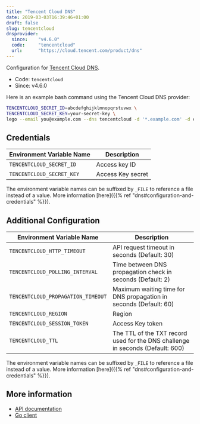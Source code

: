 ```yaml
---
title: "Tencent Cloud DNS"
date: 2019-03-03T16:39:46+01:00
draft: false
slug: tencentcloud
dnsprovider:
  since:    "v4.6.0"
  code:     "tencentcloud"
  url:      "https://cloud.tencent.com/product/dns"
---
```


<!-- THIS DOCUMENTATION IS AUTO-GENERATED. PLEASE DO NOT EDIT. -->
<!-- providers/dns/tencentcloud/tencentcloud.toml -->
<!-- THIS DOCUMENTATION IS AUTO-GENERATED. PLEASE DO NOT EDIT. -->


Configuration for [Tencent Cloud DNS](https://cloud.tencent.com/product/dns).


<!--more-->

- Code: `tencentcloud`
- Since: v4.6.0


Here is an example bash command using the Tencent Cloud DNS provider:

```bash
TENCENTCLOUD_SECRET_ID=abcdefghijklmnopqrstuvwx \
TENCENTCLOUD_SECRET_KEY=your-secret-key \
lego --email you@example.com --dns tencentcloud -d '*.example.com' -d example.com run
```




## Credentials

| Environment Variable Name | Description |
|-----------------------|-------------|
| `TENCENTCLOUD_SECRET_ID` | Access key ID |
| `TENCENTCLOUD_SECRET_KEY` | Access Key secret |

The environment variable names can be suffixed by `_FILE` to reference a file instead of a value.
More information [here]({{% ref "dns#configuration-and-credentials" %}}).


## Additional Configuration

| Environment Variable Name | Description |
|--------------------------------|-------------|
| `TENCENTCLOUD_HTTP_TIMEOUT` | API request timeout in seconds (Default: 30) |
| `TENCENTCLOUD_POLLING_INTERVAL` | Time between DNS propagation check in seconds (Default: 2) |
| `TENCENTCLOUD_PROPAGATION_TIMEOUT` | Maximum waiting time for DNS propagation in seconds (Default: 60) |
| `TENCENTCLOUD_REGION` | Region |
| `TENCENTCLOUD_SESSION_TOKEN` | Access Key token |
| `TENCENTCLOUD_TTL` | The TTL of the TXT record used for the DNS challenge in seconds (Default: 600) |

The environment variable names can be suffixed by `_FILE` to reference a file instead of a value.
More information [here]({{% ref "dns#configuration-and-credentials" %}}).




## More information

- [API documentation](https://cloud.tencent.com/document/product/1427/56153)
- [Go client](https://github.com/tencentcloud/tencentcloud-sdk-go)

<!-- THIS DOCUMENTATION IS AUTO-GENERATED. PLEASE DO NOT EDIT. -->
<!-- providers/dns/tencentcloud/tencentcloud.toml -->
<!-- THIS DOCUMENTATION IS AUTO-GENERATED. PLEASE DO NOT EDIT. -->
